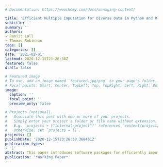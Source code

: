 ```yaml
---
# Documentation: https://wowchemy.com/docs/managing-content/

title: 'Efficient Multiple Imputation for Diverse Data in Python and R: MIDASpy and rMIDAS'
subtitle: ''
summary: ''
authors:
- Ranjit Lall
- Thomas Robinson
tags: []
categories: []
date: '2021-02-01'
lastmod: 2020-12-15T23:26:38Z
featured: false
draft: false

# Featured image
# To use, add an image named `featured.jpg/png` to your page's folder.
# Focal points: Smart, Center, TopLeft, Top, TopRight, Left, Right, BottomLeft, Bottom, BottomRight.
image:
  caption: ''
  focal_point: ''
  preview_only: false

# Projects (optional).
#   Associate this post with one or more of your projects.
#   Simply enter your project's folder or file name without extension.
#   E.g. `projects = ["internal-project"]` references `content/project/deep-learning/index.md`.
#   Otherwise, set `projects = []`.
projects: []
publishDate: '2020-12-15T23:26:38.368461Z'
publication_types:
- '1'
abstract: This paper introduces software packages for efficiently imputing missing data using deep learning methods in Python (MIDASpy) and R (rMIDAS). The packages implement a recently developed approach to multiple imputation known as MIDAS, which involves introducing additional missing values into the dataset, attempting to reconstruct these values with a type of unsupervised neural network known as a denoising autoencoder, and using the resulting model to draw imputations of originally missing data. These steps are executed by a fast and flexible algorithm that expands both the quantity and the range of data that can be analyzed with multiple imputation. To help users optimize the algorithm for their particular application, MIDASpy and rMIDAS offer a host of user-friendly tools for calibrating and validating the imputation model. We provide a detailed guide to these functionalities and demonstrate their usage on a large real dataset.
publication: '*Working Paper*'
---
```

